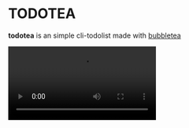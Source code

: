 # TODOTEA

__todotea__ is an simple cli-todolist made with [bubbletea](https://github.com/charmbracelet/bubbletea)

![video](./public/todotea.mp4)
